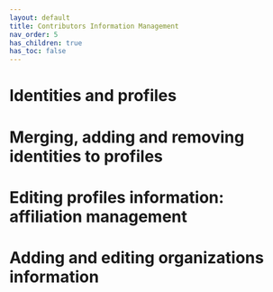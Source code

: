 ```yaml
---
layout: default
title: Contributors Information Management
nav_order: 5
has_children: true
has_toc: false
---
```


# Identities and profiles

# Merging, adding and removing identities to profiles

# Editing profiles information: affiliation management

# Adding and editing organizations information